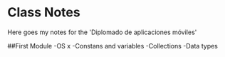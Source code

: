 # Class Notes

Here goes my notes for the 'Diplomado de aplicaciones móviles'

##First Module
-OS x
-Constans and variables
-Collections
-Data types

